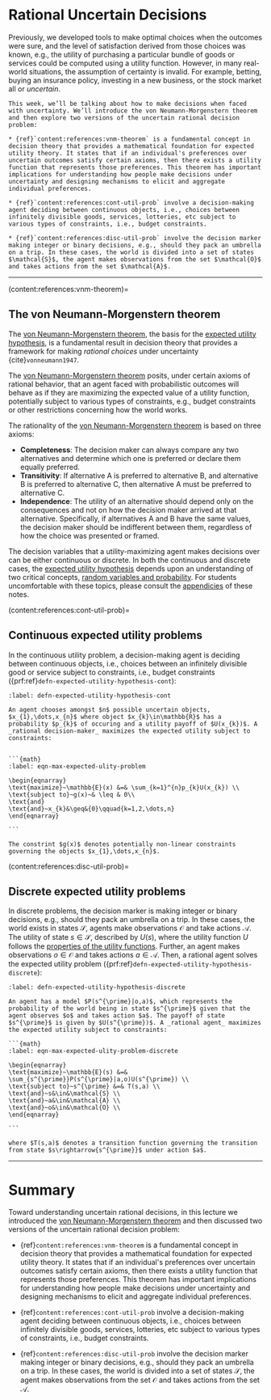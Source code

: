 # Rational Uncertain Decisions
Previously, we developed tools to make optimal choices when the outcomes were sure, and the level of satisfaction derived from those choices was known, e.g., the utility of purchasing a particular bundle of goods or services could be computed using a utility function. However, in many real-world situations, the assumption of certainty is invalid. For example, betting, buying an insurance policy, investing in a new business, or the stock market all or _uncertain_. 

```{topic} Outline
This week, we’ll be talking about how to make decisions when faced with uncertainty. We’ll introduce the von Neumann-Morgenstern theorem and then explore two versions of the uncertain rational decision problem:

* {ref}`content:references:vnm-theorem` is a fundamental concept in decision theory that provides a mathematical foundation for expected utility theory. It states that if an individual's preferences over uncertain outcomes satisfy certain axioms, then there exists a utility function that represents those preferences. This theorem has important implications for understanding how people make decisions under uncertainty and designing mechanisms to elicit and aggregate individual preferences.

* {ref}`content:references:cont-util-prob` involve a decision-making agent deciding between continuous objects, i.e., choices between infinitely divisible goods, services, lotteries, etc subject to various types of constraints, i.e., budget constraints.

* {ref}`content:references:disc-util-prob` involve the decision marker making integer or binary decisions, e.g., should they pack an umbrella on a trip. In these cases, the world is divided into a set of states $\mathcal{S}$, the agent makes observations from the set $\mathcal{O}$ and takes actions from the set $\mathcal{A}$.

```

---

(content:references:vnm-theorem)=
## The von Neumann-Morgenstern theorem
The [von Neumann-Morgenstern theorem](https://en.wikipedia.org/wiki/Von_Neumann–Morgenstern_utility_theorem), the basis for the [expected utility hypothesis](https://en.wikipedia.org/wiki/Expected_utility_hypothesis), is a fundamental result in decision theory that provides a framework for making _rational choices_ under uncertainty {cite}`vonneumann1947`. 

The [von Neumann-Morgenstern theorem](https://en.wikipedia.org/wiki/Von_Neumann–Morgenstern_utility_theorem) posits, under certain axioms of rational behavior, that an agent faced with probabilistic outcomes will behave as if they are maximizing the expected value of a utility function, potentially subject to various types of constraints, e.g., budget constraints or other restrictions concerning how the world works. 

The rationality of the [von Neumann-Morgenstern theorem](https://en.wikipedia.org/wiki/Von_Neumann–Morgenstern_utility_theorem) is based on three axioms:

* __Completeness__: The decision maker can always compare any two alternatives and determine which one is preferred or declare them equally preferred.
* __Transitivity__: If alternative A is preferred to alternative B, and alternative B is preferred to alternative C, then alternative A must be preferred to alternative C.
* __Independence__: The utility of an alternative should depend only on the consequences and not on how the decision maker arrived at that alternative. Specifically, if alternatives A and B have the same values, the decision maker should be indifferent between them, regardless of how the choice was presented or framed.
<!-- 
The VNM utility theorem shows that any individual who follows these axioms must have a utility function that can be used to evaluate and compare alternatives and that a unique probability distribution over outcomes can represent this utility function. -->

The decision variables that a utility-maximizing agent makes decisions over can be either continuous or discrete. In both the continuous and discrete cases, the [expected utility hypothesis](https://en.wikipedia.org/wiki/Expected_utility_hypothesis) depends upon an understanding of two critical concepts, [random variables and probability](../appendix/appendix-landing.md). For students uncomfortable with these topics, please consult the [appendicies](../appendix/appendix-landing.md) of these notes. 

(content:references:cont-util-prob)=
## Continuous expected utility problems
In the continuous utility problem, a decision-making agent is deciding between continuous objects, i.e., choices between an infinitely divisible good or service subject to constraints, i.e., budget constraints ({prf:ref}`defn-expected-utility-hypothesis-cont`): 

````{prf:definition} Continuous expected utility hypothesis
:label: defn-expected-utility-hypothesis-cont

An agent chooses amongst $n$ possible uncertain objects, $x_{1},\dots,x_{n}$ where object $x_{k}\in\mathbb{R}$ has a probability $p_{k}$ of occuring and a utility payoff of $U(x_{k})$. A _rational decision-maker_ maximizes the expected utility subject to constraints:


```{math}
:label: eqn-max-expected-ulity-problem

\begin{eqnarray}
\text{maximize}~\mathbb{E}(x) &=& \sum_{k=1}^{n}p_{k}U(x_{k}) \\
\text{subject to}~g(x)~& \leq & 0\\
\text{and}
\text{and}~x_{k}&\geq&{0}\qquad{k=1,2,\dots,n}
\end{eqnarray}

```

The constrint $g(x)$ denotes potentially non-linear constraints governing the objects $x_{1},\dots,x_{n}$.
````

(content:references:disc-util-prob)=
## Discrete expected utility problems
In discrete problems, the decision marker is making integer or binary decisions, e.g., should they pack an umbrella on a trip. In these cases, 
the world exists in states $\mathcal{S}$, agents make observations $\mathcal{O}$ and take actions $\mathcal{A}$.  The utility of state $s\in\mathcal{S}$, described by $U(s)$, where the utility function $U$ follows the [properties of the utility functions](https://varnerlab.github.io/CHEME-5760-Decisions-Book/unit-1-simpledecisions/utilityfunctions.html#properties-of-utility-functions). Further, an agent makes observations $o\in\mathcal{O}$ and takes actions $a\in\mathcal{A}$. Then, a rational agent solves the expected utility problem ({prf:ref}`defn-expected-utility-hypothesis-discrete`):

````{prf:definition} Discrete expected utility problem
:label: defn-expected-utility-hypothesis-discrete

An agent has a model $P(s^{\prime}|o,a)$, which represents the probability of the world being in state $s^{\prime}$ given that the agent observes $o$ and takes action $a$. The payoff of state $s^{\prime}$ is given by $U(s^{\prime})$. A _rational agent_ maximizes the expected utility subject to constraints:

```{math}
:label: eqn-max-expected-ulity-problem-discrete

\begin{eqnarray}
\text{maximize}~\mathbb{E}(s) &=& \sum_{s^{\prime}}P(s^{\prime}|a,o)U(s^{\prime}) \\
\text{subject to}~s^{\prime} &=& T(s,a) \\
\text{and}~s&\in&\mathcal{S} \\
\text{and}~a&\in&\mathcal{A} \\
\text{and}~o&\in&\mathcal{O} \\
\end{eqnarray}

```

where $T(s,a)$ denotes a transition function governing the transition from state $s\rightarrow{s^{\prime}}$ under action $a$.  

````



---

# Summary
Toward understanding uncertain rational decisions, in this lecture we introduced the [von Neumann-Morgenstern theorem](https://en.wikipedia.org/wiki/Von_Neumann–Morgenstern_utility_theorem) and then discussed two versions of the uncertain rational decision problem:

* {ref}`content:references:vnm-theorem` is a fundamental concept in decision theory that provides a mathematical foundation for expected utility theory. It states that if an individual's preferences over uncertain outcomes satisfy certain axioms, then there exists a utility function that represents those preferences. This theorem has important implications for understanding how people make decisions under uncertainty and designing mechanisms to elicit and aggregate individual preferences.

* {ref}`content:references:cont-util-prob` involve a decision-making agent deciding between continuous objects, i.e., choices between infinitely divisible goods, services, lotteries, etc subject to various types of constraints, i.e., budget constraints.

* {ref}`content:references:disc-util-prob` involve the decision marker making integer or binary decisions, e.g., should they pack an umbrella on a trip. In these cases, the world is divided into a set of states $\mathcal{S}$, the agent makes observations from the set $\mathcal{O}$ and takes actions from the set $\mathcal{A}$.